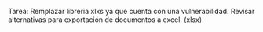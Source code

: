 Tarea: Remplazar libreria xlxs ya que cuenta con una vulnerabilidad.
Revisar alternativas para exportación de documentos a excel. (xlsx)